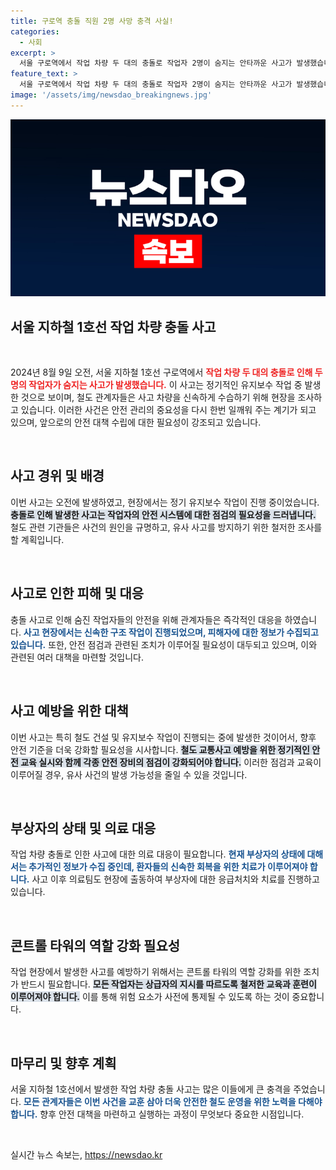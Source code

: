 ```yaml
---
title: 구로역 충돌 직원 2명 사망 충격 사실!
categories:
  - 사회
excerpt: >
  서울 구로역에서 작업 차량 두 대의 충돌로 작업자 2명이 숨지는 안타까운 사고가 발생했습니다. 철도 관계자들이 현장에서 수습작업에 나섰습니다. 클릭해 이 충격적인 사건의 전말을 확인하세요!
feature_text: >
  서울 구로역에서 작업 차량 두 대의 충돌로 작업자 2명이 숨지는 안타까운 사고가 발생했습니다. 철도 관계자들이 현장에서 수습작업에 나섰습니다. 클릭해 이 충격적인 사건의 전말을 확인하세요!
image: '/assets/img/newsdao_breakingnews.jpg'
---
```


<p><img src="/assets/img/newsdao_breakingnews.jpg" alt="bookingtag 속보" /></p>

<h2 data-ke-size="size26">서울 지하철 1호선 작업 차량 충돌 사고</h2>

<p data-ke-size="size16">&nbsp;</p>

<p data-ke-size="size16">2024년 8월 9일 오전, 서울 지하철 1호선 구로역에서 <b><span style="color: #ee2323;">작업 차량 두 대의 충돌로 인해 두 명의 작업자가 숨지는 사고가 발생했습니다.</span></b> 이 사고는 정기적인 유지보수 작업 중 발생한 것으로 보이며, 철도 관계자들은 사고 차량을 신속하게 수습하기 위해 현장을 조사하고 있습니다. 이러한 사건은 안전 관리의 중요성을 다시 한번 일깨워 주는 계기가 되고 있으며, 앞으로의 안전 대책 수립에 대한 필요성이 강조되고 있습니다.</p>

<p data-ke-size="size16">&nbsp;</p>

<h2 data-ke-size="size26">사고 경위 및 배경</h2>

<p data-ke-size="size16">이번 사고는 오전에 발생하였고, 현장에서는 정기 유지보수 작업이 진행 중이었습니다. <b><span style="background-color: #21538527;">충돌로 인해 발생한 사고는 작업자의 안전 시스템에 대한 점검의 필요성을 드러냅니다.</span></b> 철도 관련 기관들은 사건의 원인을 규명하고, 유사 사고를 방지하기 위한 철저한 조사를 할 계획입니다.</p>

<p data-ke-size="size16">&nbsp;</p>

<h2 data-ke-size="size26">사고로 인한 피해 및 대응</h2>

<p data-ke-size="size16">충돌 사고로 인해 숨진 작업자들의 안전을 위해 관계자들은 즉각적인 대응을 하였습니다. <b><span style="color: #1a5490;">사고 현장에서는 신속한 구조 작업이 진행되었으며, 피해자에 대한 정보가 수집되고 있습니다.</span></b> 또한, 안전 점검과 관련된 조치가 이루어질 필요성이 대두되고 있으며, 이와 관련된 여러 대책을 마련할 것입니다.</p>

<p data-ke-size="size16">&nbsp;</p>

<h2 data-ke-size="size26">사고 예방을 위한 대책</h2>

<p data-ke-size="size16">이번 사고는 특히 철도 건설 및 유지보수 작업이 진행되는 중에 발생한 것이어서, 향후 안전 기준을 더욱 강화할 필요성을 시사합니다. <b><span style="background-color: #21538527;">철도 교통사고 예방을 위한 정기적인 안전 교육 실시와 함께 각종 안전 장비의 점검이 강화되어야 합니다.</span></b> 이러한 점검과 교육이 이루어질 경우, 유사 사건의 발생 가능성을 줄일 수 있을 것입니다.</p>

<p data-ke-size="size16">&nbsp;</p>

<h2 data-ke-size="size26">부상자의 상태 및 의료 대응</h2>

<p data-ke-size="size16">작업 차량 충돌로 인한 사고에 대한 의료 대응이 필요합니다. <b><span style="color: #1a5490;">현재 부상자의 상태에 대해서는 추가적인 정보가 수집 중인데, 환자들의 신속한 회복을 위한 치료가 이루어져야 합니다.</span></b> 사고 이후 의료팀도 현장에 출동하여 부상자에 대한 응급처치와 치료를 진행하고 있습니다.</p>

<p data-ke-size="size16">&nbsp;</p>

<h2 data-ke-size="size26">콘트롤 타워의 역할 강화 필요성</h2>

<p data-ke-size="size16">작업 현장에서 발생한 사고를 예방하기 위해서는 콘트롤 타워의 역할 강화를 위한 조치가 반드시 필요합니다. <b><span style="background-color: #21538527;">모든 작업자는 상급자의 지시를 따르도록 철저한 교육과 훈련이 이루어져야 합니다.</span></b> 이를 통해 위험 요소가 사전에 통제될 수 있도록 하는 것이 중요합니다.</p>

<p data-ke-size="size16">&nbsp;</p>

<h2 data-ke-size="size26">마무리 및 향후 계획</h2>

<p data-ke-size="size16">서울 지하철 1호선에서 발생한 작업 차량 충돌 사고는 많은 이들에게 큰 충격을 주었습니다. <b><span style="color: #1a5490;">모든 관계자들은 이번 사건을 교훈 삼아 더욱 안전한 철도 운영을 위한 노력을 다해야 합니다.</span></b> 향후 안전 대책을 마련하고 실행하는 과정이 무엇보다 중요한 시점입니다.</p>

<p data-ke-size="size16">&nbsp;</p>
실시간 뉴스 속보는, <a href="https://newsdao.kr" rel="dofollow">https://newsdao.kr</a>


